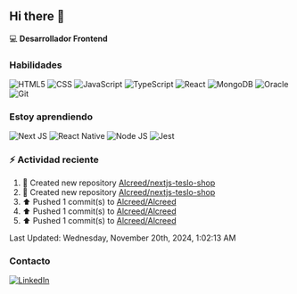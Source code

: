## Hi there 👋

:computer: **Desarrollador Frontend**

### Habilidades
![HTML5](https://img.shields.io/badge/HTML5-E34F26?style=for-the-badge&logo=html5&logoColor=white
)
![CSS](https://img.shields.io/badge/CSS3-1572B6?style=for-the-badge&logo=css3&logoColor=white
)
![JavaScript](https://img.shields.io/badge/JavaScript-323330?style=for-the-badge&logo=javascript&logoColor=F7DF1E
)
![TypeScript](https://img.shields.io/badge/TypeScript-007ACC?style=for-the-badge&logo=typescript&logoColor=white
)
![React](https://img.shields.io/badge/React-20232A?style=for-the-badge&logo=react&logoColor=61DAFB)
![MongoDB](https://img.shields.io/badge/MongoDB-4EA94B?style=for-the-badge&logo=mongodb&logoColor=white
)
![Oracle](https://img.shields.io/badge/Oracle-F80000?style=for-the-badge&logo=Oracle&logoColor=white
)
![Git](https://img.shields.io/badge/GIT-E44C30?style=for-the-badge&logo=git&logoColor=white)

### Estoy aprendiendo
![Next JS](https://img.shields.io/badge/next%20js-000000?style=for-the-badge&logo=nextdotjs&logoColor=white)
![React Native](https://img.shields.io/badge/React_Native-20232A?style=for-the-badge&logo=react&logoColor=61DAFB)
![Node JS](https://img.shields.io/badge/Node%20js-339933?style=for-the-badge&logo=nodedotjs&logoColor=white)
![Jest](https://img.shields.io/badge/Jest-C21325?style=for-the-badge&logo=jest&logoColor=white)

### :zap: Actividad reciente
<!--RECENT_ACTIVITY:start-->
1. 📔 Created new repository [Alcreed/nextjs-teslo-shop](https://github.com/Alcreed/nextjs-teslo-shop)<br>
2. 📔 Created new repository [Alcreed/nextjs-teslo-shop](https://github.com/Alcreed/nextjs-teslo-shop)<br>
3. ⬆️ Pushed 1 commit(s) to [Alcreed/Alcreed](https://github.com/Alcreed/Alcreed)<br>
4. ⬆️ Pushed 1 commit(s) to [Alcreed/Alcreed](https://github.com/Alcreed/Alcreed)<br>
5. ⬆️ Pushed 1 commit(s) to [Alcreed/Alcreed](https://github.com/Alcreed/Alcreed)<br>
<!--RECENT_ACTIVITY:end-->
<!--RECENT_ACTIVITY:last_update-->
Last Updated: Wednesday, November 20th, 2024, 1:02:13 AM
<!--RECENT_ACTIVITY:last_update_end-->

### Contacto

[![LinkedIn](https://img.shields.io/badge/LinkedIn-0077B5?style=for-the-badge&logo=linkedin&logoColor=white
)](https://www.linkedin.com/in/alfonsogonzález)

